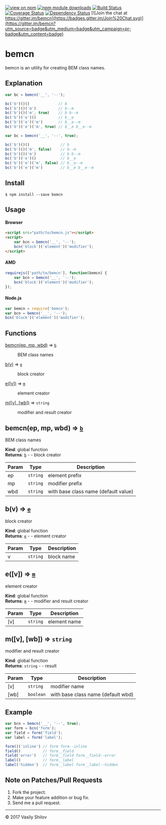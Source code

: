 [![view on npm](http://img.shields.io/npm/v/bemcn.svg)](https://www.npmjs.org/package/bemcn)
[![npm module downloads](http://img.shields.io/npm/dt/bemcn.svg)](https://www.npmjs.org/package/bemcn)
[![Build Status](https://travis-ci.org/uxter/bemcn.svg?branch=master)](https://travis-ci.org/uxter/bemcn)
[![Coverage Status](https://codecov.io/gh/uxter/bemcn/branch/master/graph/badge.svg)](https://codecov.io/gh/uxter/bemcn)
[![Dependency Status](https://david-dm.org/uxter/bemcn.svg)](https://david-dm.org/uxter/bemcn)
[![Join the chat at https://gitter.im/bemcn](https://badges.gitter.im/Join%20Chat.svg)](https://gitter.im/bemcn?utm_source=badge&utm_medium=badge&utm_campaign=pr-badge&utm_content=badge)

# bemcn

bemcn is an utility for creating BEM class names.

## Explanation

```js
var bc = bemcn('__', '--');

bc('b')()()             // b
bc('b')()('m')          // b--m
bc('b')()('m', true)    // b b--m
bc('b')('e')()          // b__e
bc('b')('e')('m')       // b__e--m
bc('b')('e')('m', true) // b__e b__e--m
```

```js
var bc = bemcn('__', '--', true);

bc('b')()()              // b
bc('b')()('m', false)    // b--m
bc('b')()('m')           // b b--m
bc('b')('e')()           // b__e
bc('b')('e')('m', false) // b__e--m
bc('b')('e')('m')        // b__e b__e--m
```

## Install

```
$ npm install --save bemcn
```

## Usage

#### Browser

```html
<script src="path/to/bemcn.js"></script>
<script>
    var bcn = bemcn('__', '--');
    bcn('block')('element')('modifier');
</script>
```

#### AMD

```js
requirejs(['path/to/bemcn'], function(bemcn) {
    var bcn = bemcn('__', '--');
    bcn('block')('element')('modifier');
});
```

#### Node.js

```js
var bemcn = require('bemcn');
var bcn = bemcn('__', '--');
bcn('block')('element')('modifier');
```

## Functions

<dl>
<dt><a href="#bemcn">bemcn(ep, mp, wbd)</a> ⇒ <code><a href="#b">b</a></code></dt>
<dd><p>BEM class names</p>
</dd>
<dt><a href="#b">b(v)</a> ⇒ <code><a href="#e">e</a></code></dt>
<dd><p>block creator</p>
</dd>
<dt><a href="#e">e([v])</a> ⇒ <code><a href="#m">m</a></code></dt>
<dd><p>element creator</p>
</dd>
<dt><a href="#m">m([v], [wb])</a> ⇒ <code>string</code></dt>
<dd><p>modifier and result creator</p>
</dd>
</dl>

<a name="bemcn"></a>

## bemcn(ep, mp, wbd) ⇒ [<code>b</code>](#b)
BEM class names

**Kind**: global function  
**Returns**: [<code>b</code>](#b) - - block creator  

| Param | Type | Description |
| --- | --- | --- |
| ep | <code>string</code> | element prefix |
| mp | <code>string</code> | modifier prefix |
| wbd | <code>string</code> | with base class name (default value) |

<a name="b"></a>

## b(v) ⇒ [<code>e</code>](#e)
block creator

**Kind**: global function  
**Returns**: [<code>e</code>](#e) - - element creator  

| Param | Type | Description |
| --- | --- | --- |
| v | <code>string</code> | block name |

<a name="e"></a>

## e([v]) ⇒ [<code>m</code>](#m)
element creator

**Kind**: global function  
**Returns**: [<code>m</code>](#m) - - modifier and result creator  

| Param | Type | Description |
| --- | --- | --- |
| [v] | <code>string</code> | element name |

<a name="m"></a>

## m([v], [wb]) ⇒ <code>string</code>
modifier and result creator

**Kind**: global function  
**Returns**: <code>string</code> - - result  

| Param | Type | Description |
| --- | --- | --- |
| [v] | <code>string</code> | modifier name |
| [wb] | <code>boolean</code> | with base class name (default wbd) |


## Example

```js
var bcn = bemcn('__', '--', true);
var form = bcn('form');
var field = form('field');
var label = form('label');

form()('inline') // form form--inline
field()          // form__field
field('error')   // form__field form__field--error
label()          // form__label
label('hidden')  // form__label form__label--hidden
```

## Note on Patches/Pull Requests

1. Fork the project.
2. Make your feature addition or bug fix.
3. Send me a pull request.

* * *

&copy; 2017 Vasily Shilov
